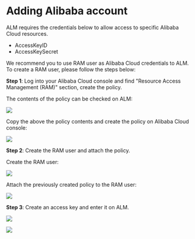 # Adding Alibaba account

ALM requires the credentials below to allow access to specific Alibaba Cloud resources.

* AccessKeyID
* AccessKeySecret

We recommend you to use RAM user as Alibaba Cloud credentials to ALM. To create a RAM user, please follow the steps below:

**Step 1**: Log into your Alibaba Cloud console and find "Resource Access Management \(RAM\)" section, create the policy.

The contents of the policy can be checked on ALM:

![](../../.gitbook/assets/ram-policy.png)

Copy the above the policy contents and create the policy on Alibaba Cloud console:

![](../../.gitbook/assets/create-ram-policy.png)

**Step 2**: Create the RAM user and attach the policy.

Create the RAM user:

![](../../.gitbook/assets/create-ram-user.png)

Attach the previously created policy to the RAM user:

![](../../.gitbook/assets/attach-ram-policy.png)

**Step 3**: Create an access key and enter it on ALM.

![](../../.gitbook/assets/ram-access-key.png)

![](../../.gitbook/assets/setup-alibaba-credentials.png)

